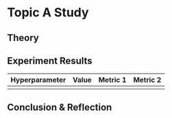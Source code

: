 # Topic A Study

## Theory

## Experiment Results

| Hyperparameter | Value | Metric 1 | Metric 2 |
|---|---|---|---|
|  |  |  |  |

## Conclusion & Reflection

